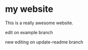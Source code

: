 # my website

This is a really awesome website.

edit on example branch

new editing on update-readme branch
